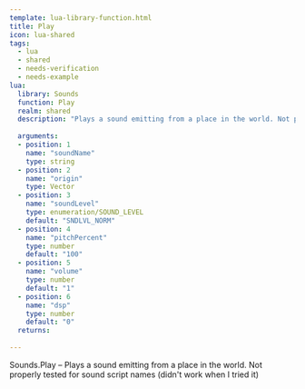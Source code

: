 ```yaml
---
template: lua-library-function.html
title: Play
icon: lua-shared
tags:
  - lua
  - shared
  - needs-verification
  - needs-example
lua:
  library: Sounds
  function: Play
  realm: shared
  description: "Plays a sound emitting from a place in the world. Not properly tested for sound script names (didn't work when I tried it)"
  
  arguments:
  - position: 1
    name: "soundName"
    type: string
  - position: 2
    name: "origin"
    type: Vector
  - position: 3
    name: "soundLevel"
    type: enumeration/SOUND_LEVEL
    default: "SNDLVL_NORM"
  - position: 4
    name: "pitchPercent"
    type: number
    default: "100"
  - position: 5
    name: "volume"
    type: number
    default: "1"
  - position: 6
    name: "dsp"
    type: number
    default: "0"
  returns:
    
---
```


<div class="lua__search__keywords">
Sounds.Play &#x2013; Plays a sound emitting from a place in the world. Not properly tested for sound script names (didn't work when I tried it)
</div>
